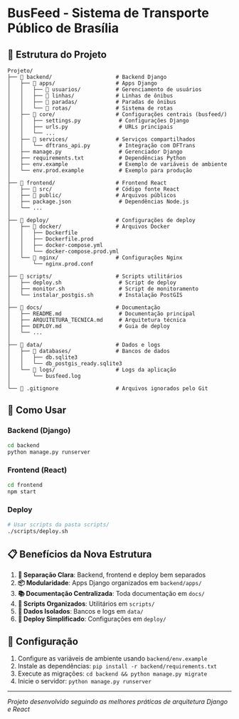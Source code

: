 # BusFeed - Sistema de Transporte Público de Brasília

## 📁 Estrutura do Projeto

```
Projeto/
├── 📂 backend/                    # Backend Django
│   ├── 📂 apps/                   # Apps Django
│   │   ├── 📂 usuarios/           # Gerenciamento de usuários
│   │   ├── 📂 linhas/             # Linhas de ônibus
│   │   ├── 📂 paradas/            # Paradas de ônibus
│   │   └── 📂 rotas/              # Sistema de rotas
│   ├── 📂 core/                   # Configurações centrais (busfeed/)
│   │   ├── settings.py            # Configurações Django
│   │   ├── urls.py                # URLs principais
│   │   └── ...
│   ├── 📂 services/               # Serviços compartilhados
│   │   └── dftrans_api.py         # Integração com DFTrans
│   ├── manage.py                  # Gerenciador Django
│   ├── requirements.txt           # Dependências Python
│   ├── env.example                # Exemplo de variáveis de ambiente
│   └── env.prod.example           # Exemplo para produção
│
├── 📂 frontend/                   # Frontend React
│   ├── 📂 src/                    # Código fonte React
│   ├── 📂 public/                 # Arquivos públicos
│   ├── package.json               # Dependências Node.js
│   └── ...
│
├── 📂 deploy/                     # Configurações de deploy
│   ├── 📂 docker/                 # Arquivos Docker
│   │   ├── Dockerfile
│   │   ├── Dockerfile.prod
│   │   ├── docker-compose.yml
│   │   └── docker-compose.prod.yml
│   └── 📂 nginx/                  # Configurações Nginx
│       └── nginx.prod.conf
│
├── 📂 scripts/                    # Scripts utilitários
│   ├── deploy.sh                  # Script de deploy
│   ├── monitor.sh                 # Script de monitoramento
│   └── instalar_postgis.sh        # Instalação PostGIS
│
├── 📂 docs/                       # Documentação
│   ├── README.md                  # Documentação principal
│   ├── ARQUITETURA_TECNICA.md     # Arquitetura técnica
│   ├── DEPLOY.md                  # Guia de deploy
│   └── ...
│
├── 📂 data/                       # Dados e logs
│   ├── 📂 databases/              # Bancos de dados
│   │   ├── db.sqlite3
│   │   └── db_postgis_ready.sqlite3
│   └── 📂 logs/                   # Logs da aplicação
│       └── busfeed.log
│
└── 📄 .gitignore                  # Arquivos ignorados pelo Git
```

## 🚀 Como Usar

### Backend (Django)
```bash
cd backend
python manage.py runserver
```

### Frontend (React)
```bash
cd frontend
npm start
```

### Deploy
```bash
# Usar scripts da pasta scripts/
./scripts/deploy.sh
```

## 📋 Benefícios da Nova Estrutura

1. **🎯 Separação Clara**: Backend, frontend e deploy bem separados
2. **📦 Modularidade**: Apps Django organizados em `backend/apps/`
3. **📚 Documentação Centralizada**: Toda documentação em `docs/`
4. **🔧 Scripts Organizados**: Utilitários em `scripts/`
5. **💾 Dados Isolados**: Bancos e logs em `data/`
6. **🚀 Deploy Simplificado**: Configurações em `deploy/`

## 🔧 Configuração

1. Configure as variáveis de ambiente usando `backend/env.example`
2. Instale as dependências: `pip install -r backend/requirements.txt`
3. Execute as migrações: `cd backend && python manage.py migrate`
4. Inicie o servidor: `python manage.py runserver`

---

*Projeto desenvolvido seguindo as melhores práticas de arquitetura Django e React* 
